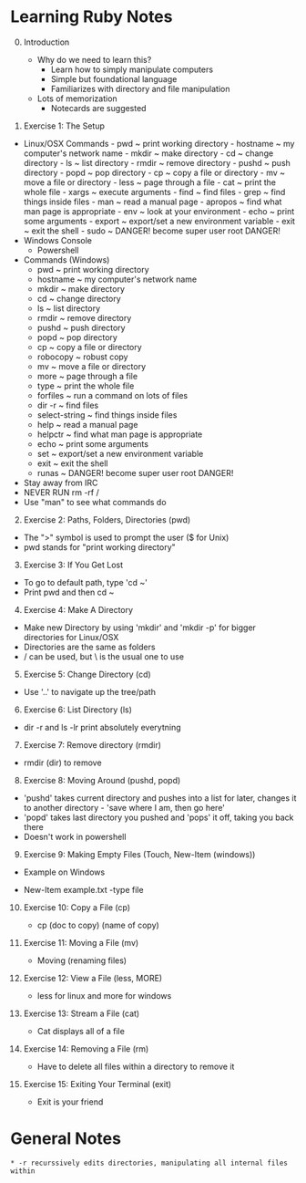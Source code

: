 # Learning Ruby Notes


0. Introduction
	* Why do we need to learn this?
		- Learn how to simply manipulate computers
		- Simple but foundational language
		- Familiarizes with directory and file manipulation
	* Lots of memorization
		- Notecards are suggested

1. Exercise 1: The Setup
 * Linux/OSX Commands
		- pwd
			~ print working directory
		- hostname
			~ my computer's network name
		- mkdir
			~ make directory
		- cd
			~ change directory
		- ls
			~ list directory
		- rmdir
			~ remove directory
		- pushd
			~ push directory
		- popd
			~ pop directory
		- cp
			~ copy a file or directory
		- mv
			~ move a file or directory
		- less
			~ page through a file
		- cat
			~ print the whole file
		- xargs
			~ execute arguments
		- find
			~ find files
		- grep
			~ find things inside files
		- man
			~ read a manual page
		- apropos
			~ find what man page is appropriate
		- env
			~ look at your environment
		- echo
			~ print some arguments
		- export
			~ export/set a new environment variable
		- exit
			~ exit the shell
		- sudo
			~ DANGER! become super user root DANGER!
 * Windows Console
	- Powershell
 * Commands (Windows)
	- pwd
		~ print working directory
	- hostname
		~ my computer's network name
	- mkdir
		~ make directory
	- cd
		~ change directory
	- ls
		~ list directory
	- rmdir
		~ remove directory
	- pushd
		~ push directory
	- popd
		~ pop directory
	- cp
		~ copy a file or directory
	- robocopy
		~ robust copy
	- mv
		~ move a file or directory
	- more
		~ page through a file
	- type
		~ print the whole file
	- forfiles
		~ run a command on lots of files
	- dir -r
		~ find files
	- select-string
		~ find things inside files
	- help
		~ read a manual page
	- helpctr
		~ find what man page is appropriate
	- echo
		~ print some arguments
	- set
		~ export/set a new environment variable
	- exit
		~ exit the shell
	- runas
		~ DANGER! become super user root DANGER!
 * Stay away from IRC
 * NEVER RUN rm -rf /
 * Use "man" to see what commands do

2. Exercise 2: Paths, Folders, Directories (pwd)
 * The ">" symbol is used to prompt the user ($ for Unix)
 * pwd stands for "print working directory"
 
3. Exercise 3: If You Get Lost
 * To go to default path, type 'cd ~'
 * Print pwd and then cd ~

4. Exercise 4: Make A Directory
 * Make new Directory by using 'mkdir' and 'mkdir -p' for bigger directories for Linux/OSX
 * Directories are the same as folders
 * / can be used, but \ is the usual one to use

5. Exercise 5: Change Directory (cd)
 * Use '..' to navigate up the tree/path

6. Exercise 6: List Directory (ls)
 * dir -r and ls -lr print absolutely everytning

7. Exercise 7: Remove directory (rmdir)
 * rmdir (dir) to remove

8. Exercise 8: Moving Around (pushd, popd)
 * 'pushd' takes current directory and pushes into a list for later, changes it to another directory
		- 'save where I am, then go here'
 * 'popd' takes last directory you pushed and 'pops' it off, taking you back there
 * Doesn't work in powershell

9. Exercise 9: Making Empty Files (Touch, New-Item (windows))
 * Example on Windows
  - New-Item example.txt -type file

10. Exercise 10: Copy a File (cp)
	* cp (doc to copy) (name of copy)

11. Exercise 11: Moving a File (mv)
	* Moving (renaming files)

12. Exercise 12: View a File (less, MORE)
	* less for linux and more for windows

13. Exercise 13: Stream a File (cat)
	* Cat displays all of a file

14. Exercise 14: Removing a File (rm)
	* Have to delete all files within a directory to remove it

15. Exercise 15: Exiting Your Terminal (exit)
	* Exit is your friend

# General Notes
	* -r recurssively edits directories, manipulating all internal files within
